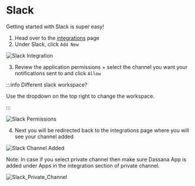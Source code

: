 # Slack

Getting started with Slack is super easy!

1. Head over to the [integrations](https://console.dassana.cloud/integrations) page
2. Under Slack, click `Add New`

![Slack Integration](/img/integrations/slack/slack-empty.png)

3. Review the application permissions + select the channel you want your notifications sent to and click `Allow`

:::info Different slack workspace?

Use the dropdown on the top right to change the workspace.

:::

![Slack Permissions](/img/integrations/slack/slack-perms.png)

4. Next you will be redirected back to the integrations page where you will see your channel added

![Slack Channel Added](/img/integrations/slack/slack-added.png)

Note: In case if you select private channel then make sure Dassana App is added under Apps in the integration section of private channel.

![Slack_Private_Channel](/img/integrations/slack/slack-privatechannel.png)

